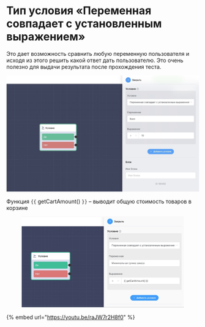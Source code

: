 # Тип условия «Переменная совпадает с установленным выражением»

Это дает возможность сравнить любую переменную пользователя и исходя из этого решить какой ответ дать пользователю. Это очень полезно для выдачи результата после прохождения теста.

![](../../../.gitbook/assets/\_OYA-UmTjog.jpg)

Функция `{{` getCartAmount() `}}` – выводит общую стоимость товаров в корзине

<figure><img src="../../../.gitbook/assets/14 (1).jpg" alt=""><figcaption></figcaption></figure>

{% embed url="https://youtu.be/raJW7r2H8f0" %}
